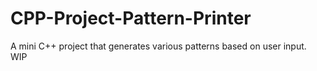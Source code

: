 # CPP-Project-Pattern-Printer
A mini C++ project that generates various patterns based on user input.
WIP
